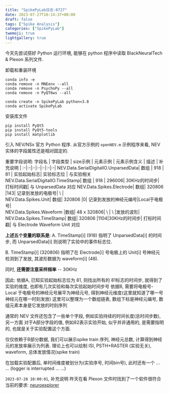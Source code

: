 ```yaml
---
title: "SpikePyLab日志-0727"
date: 2023-07-27T10:14:37+08:00
draft: false
tags: ["Spike Analysis"]
categories: ["SpikePyLab"]
twemoji: true
lightgallery: true
---
```


今天先尝试搭好 Python 运行环境, 能够在 python 程序中读取 BlackNeuralTech & Plexon 系列文件.

卸载和重装环境
```log
conda info -e
conda remove -n MNEenv --all
conda remove -n PsychoPy --all
conda remove -n PyQT6ws --all

conda create -n SpikePyLab python=3.8
conda activate SpikePyLab
```

安装库文件
```log
pip install PyQt5 
pip install PyQt5-tools
pip install matplotlib
```

引入 NEV/NSx 官方 Python 程序. 从官方示例的 `openNEV.m` 示例程序来看, NEV实体的字段属性还是相对固定的.

重要字段说明:
字段名 | 字段类型 | size示例 | 元素示例 | 元素示例含义 | 描述 | 补充说明 | 
:-|:-|:-|:-|:-|:-|:-|
NEV.Data.SerialDigitalIO.UnparsedData| 数组 | 918 | 81 | 实验起始标志| 实验标志位 | 与实验相关
NEV.Data.SerialDigitalIO.TimeStamp| 数组 | 918 | 296006| 30KHz的时间步| 打标时间戳| 与 UnparsedData 对应
NEV.Data.Spikes.Electrode| 数组| 320806 |143| 记录到发放的电极号| \ | \
NEV.Data.Spikes.Unit| 数组| 320806 |0| 记录到发放的神经元编号|Local于电极号| \
NEV.Data.Spikes.Waveform  |数组| 48 x 320806| \ | \ |发放的波形| \
NEV.Data.Spikes.TimeStamp| 数组| 320806 |1104|30KHz的时间步| 打标时间戳| 与 Electrode Waveform Unit 对应

**上述五个变量的联系是**:
A.
TimeStamp[i] (918) 指明了 UnparsedData[i] 的时间步, 而 UnparsedData[i] 则说明了实验中的事件标志位.

B.
TimeStamp[i] (320806) 指明了在 Electrode[i] 号电极上的 Unit[i] 号神经元 检测到了发放, 其波形数据为 waveform[i] (48).

同时, **还需要注意采样频率** -- 30KHz

因此:
依据A, 已知实验起始标志位为 81, 则找出所有的 81标志的时间步, 就得到了实验的维度, 也即有几次实验和每次实验起始时间步号
依据B, 需要将电极号-Local 于电极号的神经元号展平为神经元号, 得到神经元维度(这里就知道了哪一号神经元在哪一时刻发放)
这里可以整理为一个数组链表, 数组下标是神经元编号, 数组元素本身是它发放的时刻序列

通常的 NEV 文件还包含了一些单个字段, 例如实验持续的时间长度(总时间步数), 另一方面 对于A部分字段的值, 例如82表示实验开始, 似乎并非通用的, 是需要指明的, 也就是关于实验配置这个方面.

仅仅依赖于B部分数据, 我们可以展示spike train 序列, 神经元总数, 计算得到神经元的发放率展示为列表.
理论上也可以绘制 ISI, PSTH+RASTER (实验无关), waveform, 总体发放情况(spike train)

在加载实验配置后, 单时间维度被划分为(实验序号, 时间bin号), 此时还有一个 ... ...
(logger is interrupted ... ...)

`2023-07-28 10:00:01`, 补充说明
昨天在看 Plexon 文件时找到了一个软件很符合当前的要求: [neuroexplorer](https://www.neuroexplorer.com/downloadspage/)